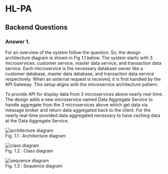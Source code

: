 # HL-PA

## Backend Questions
### Answer 1.

For an overview of the system follow the question. So, the design architecture diagram is shown in Fig 1.1 below. The system starts with 3 microservices: customer service, master data service, and transaction data service. Each microservice is the necessary database owner like a customer database, master data database, and transaction data service respectively. When an external request is received, it is first handled by the API Gateway. This setup aligns with the microservice architecture pattern.

To provide API for display data from 3 microservices above nearly real-time. The design adds a new microservice named Data Aggregate Service to handle aggregate from the 3 microservices above which get data via message broker and return data aggregated back to the client. For the nearly real-time provided data aggregated necessary to have caching data at the Data Aggregate Service.

![architecture diagram](https://res.cloudinary.com/dmdxfjunb/image/upload/v1720244389/HLAB-Architecture_Diagram_oopsbw.jpg) \
Fig. 1.1 : Architecture diagram 



![class diagram](https://res.cloudinary.com/dmdxfjunb/image/upload/v1720244482/HLAB-Class_Diagram_nkw46w.jpg) \
Fig. 1.2 : Class diagram 



![sequence diagram](https://res.cloudinary.com/dmdxfjunb/image/upload/v1720244488/Untitled_19_sylyvk.png) \
Fig. 1.3 : Sequence diagram 




   

